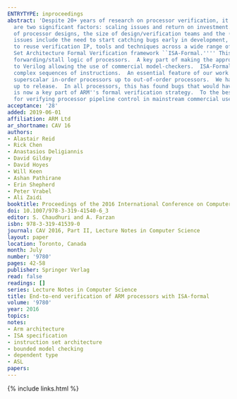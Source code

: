 ```yaml
---
ENTRYTYPE: inproceedings
abstract: 'Despite 20+ years of research on processor verification, it remains hard to use formal verification techniques in commercial processor development.  There
  are two significant factors: scaling issues and return on investment.  The scaling issues include the size of modern processor specifications, the size/complexity
  of processor designs, the size of design/verification teams and the (non)availability of enough formal verification experts.  The return on investment
  issues include the need to start catching bugs early in development, the need to continue catching bugs throughout development, and the need to be able
  to reuse verification IP, tools and techniques across a wide range of design styles.  This paper describes how ARM has overcome these issues in our Instruction
  Set Architecture Formal Verification framework ``ISA-Formal.'''' This is an end-to-end framework to detect bugs in the datapath, pipeline control and
  forwarding/stall logic of processors.  A key part of making the approach scale is use of a mechanical translation of ARM''s Architecture Reference Manuals
  to Verilog allowing the use of commercial model-checkers.  ISA-Formal has proven especially effective at finding micro-architecture specific bugs involving
  complex sequences of instructions.  An essential feature of our work is that it is able to scale all the way from simple 3-stage microcontrollers, through
  superscalar in-order processors up to out-of-order processors.  We have applied this method to 8 different ARM processors spanning all stages of development
  up to release.  In all processors, this has found bugs that would have been hard for conventional simulation-based verification to find and ISA-Formal
  is now a key part of ARM''s formal verification strategy.  To the best of our knowledge, this is the most broadly applicable formal verification technique
  for verifying processor pipeline control in mainstream commercial use.'
acceptance: '28'
added: 2019-06-01
affiliation: ARM Ltd
ar_shortname: CAV 16
authors:
- Alastair Reid
- Rick Chen
- Anastasios Deligiannis
- David Gilday
- David Hoyes
- Will Keen
- Ashan Pathirane
- Erin Shepherd
- Peter Vrabel
- Ali Zaidi
booktitle: Proceedings of the 2016 International Conference on Computer Aided Verification (CAV'16)
doi: 10.1007/978-3-319-41540-6_3
editor: S. Chaudhuri and A. Farzan
isbn: 978-3-319-41539-0
journal: CAV 2016, Part II, Lecture Notes in Computer Science
layout: paper
location: Toronto, Canada
month: July
number: '9780'
pages: 42-58
publisher: Springer Verlag
read: false
readings: []
series: Lecture Notes in Computer Science
title: End-to-end verification of ARM processors with ISA-formal
volume: '9780'
year: 2016
topics:
notes:
- Arm architecture
- ISA specification
- instruction set architecture
- bounded model checking
- dependent type
- ASL
papers:
---
```

{% include links.html %}
